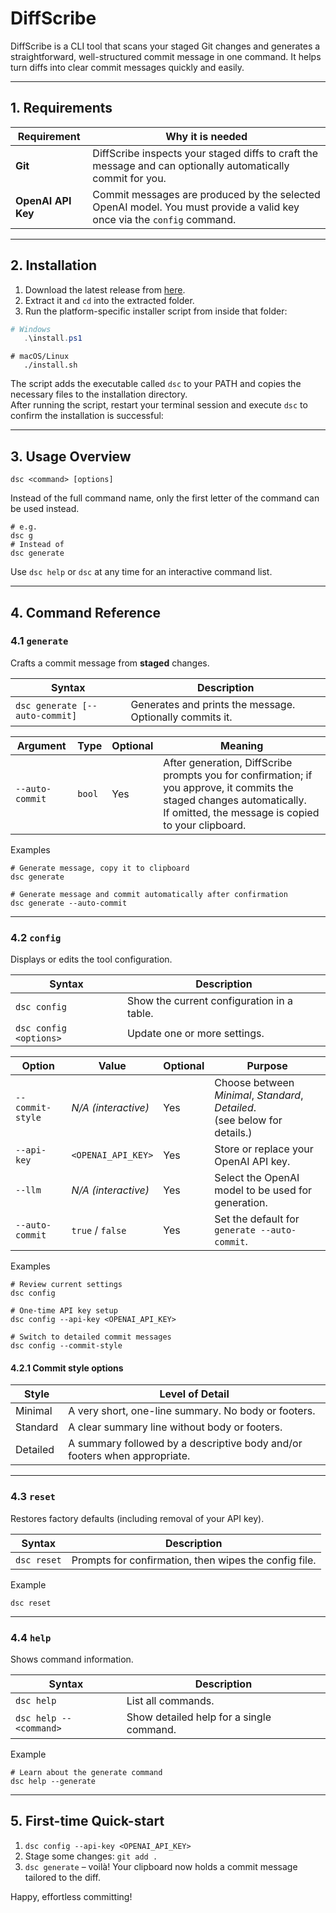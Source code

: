 # DiffScribe

DiffScribe is a CLI tool that scans your staged Git changes and generates a straightforward, well-structured commit message in one command.
It helps turn diffs into clear commit messages quickly and easily.

---

## 1. Requirements
| Requirement        | Why it is needed                                                                                                       |
|--------------------|------------------------------------------------------------------------------------------------------------------------|
| **Git**            | DiffScribe inspects your staged diffs to craft the message and can optionally automatically commit for you.            |
| **OpenAI API Key** | Commit messages are produced by the selected OpenAI model. You must provide a valid key once via the `config` command. |

---

## 2. Installation

1. Download the latest release from [here](https://github.com/sudosys/diffscribe/releases).
2. Extract it and `cd` into the extracted folder.
3. Run the platform-specific installer script from inside that folder:

```powershell
# Windows
   .\install.ps1
```


```shell script
# macOS/Linux
   ./install.sh
```

The script adds the executable called `dsc` to your PATH and copies the necessary files to the installation directory.
<br />After running the script, restart your terminal session and execute `dsc` to confirm the installation is successful:

---

## 3. Usage Overview

```plain text
dsc <command> [options]
```

Instead of the full command name, only the first letter of the command can be used instead.

```shell script
# e.g.
dsc g
# Instead of
dsc generate
```

Use `dsc help` or `dsc` at any time for an interactive command list.

---

## 4. Command Reference

### 4.1 `generate`

Crafts a commit message from **staged** changes.

| Syntax                         | Description |
|--------------------------------|-------------|
| `dsc generate [--auto-commit]` | Generates and prints the message. Optionally commits it. |

| Argument | Type | Optional | Meaning                                                                                                                                                                           |
|----------|------|----------|-----------------------------------------------------------------------------------------------------------------------------------------------------------------------------------|
| `--auto-commit` | `bool` | Yes | After generation, DiffScribe prompts you for confirmation; if you approve, it commits the staged changes automatically.<br/> If omitted, the message is copied to your clipboard. |

Examples
```shell script
# Generate message, copy it to clipboard
dsc generate

# Generate message and commit automatically after confirmation
dsc generate --auto-commit
```

---

### 4.2 `config`

Displays or edits the tool configuration.

| Syntax                 | Description |
|------------------------|-------------|
| `dsc config`           | Show the current configuration in a table. |
| `dsc config <options>` | Update one or more settings. |

| Option | Value               | Optional | Purpose                                                                        |
|--------|---------------------|----------|--------------------------------------------------------------------------------|
| `--commit-style` | _N/A (interactive)_ | Yes | Choose between *Minimal*, *Standard*, *Detailed*.<br />(see below for details.) |
| `--api-key` | `<OPENAI_API_KEY>`  | Yes | Store or replace your OpenAI API key.                                          |
| `--llm` | _N/A (interactive)_ | Yes | Select the OpenAI model to be used for generation.                             |
| `--auto-commit` | `true` / `false`    | Yes | Set the default for `generate --auto-commit`.|

Examples
```shell script
# Review current settings
dsc config

# One-time API key setup
dsc config --api-key <OPENAI_API_KEY>

# Switch to detailed commit messages
dsc config --commit-style
```

#### 4.2.1 Commit style options

| Style     | Level of Detail                                                           |
|-----------|---------------------------------------------------------------------------|
| Minimal   | A very short, one-line summary. No body or footers.                       |
| Standard  | A clear summary line without body or footers.                             |
| Detailed  | A summary followed by a descriptive body and/or footers when appropriate. |


---

### 4.3 `reset`

Restores factory defaults (including removal of your API key).

| Syntax      | Description |
|-------------|-------------|
| `dsc reset` | Prompts for confirmation, then wipes the config file. |

Example
```shell script
dsc reset
```

---

### 4.4 `help`

Shows command information.

| Syntax                 | Description |
|------------------------|-------------|
| `dsc help`             | List all commands. |
| `dsc help --<command>` | Show detailed help for a single command. |

Example
```shell script
# Learn about the generate command
dsc help --generate
```

---

## 5. First-time Quick-start

1. `dsc config --api-key <OPENAI_API_KEY>`
2. Stage some changes: `git add .`
3. `dsc generate` – voilà! Your clipboard now holds a commit message tailored to the diff.

Happy, effortless committing!